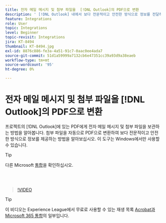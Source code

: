 ```yaml
---
title: 전자 메일 메시지 및 첨부 파일을  [!DNL Outlook]의 PDF으로 변환
description: ' [!DNL Outlook] 내에서 보다 전문적이고 안전한 방식으로 정보를 전달하는 방법을 알아봅니다.'
feature: Integrations
role: User
topic: Integrations
level: Beginner
topic-revisit: Integrations
jira: KT-8494
thumbnail: KT-8494.jpg
exl-id: 8876c886-fe3a-4a51-91c7-0aac0ee4ada7
source-git-commit: 51d1a59999a7132cb6e47351cc39a93d9a38eaeb
workflow-type: tm+mt
source-wordcount: '95'
ht-degree: 0%

---
```


# 전자 메일 메시지 및 첨부 파일을 [!DNL Outlook]의 PDF으로 변환

프로젝트의 [!DNL Outlook]에 있는 PDF에게 전자 메일 메시지 및 첨부 파일을 보관하는 방법을 알아봅니다. 첨부 파일을 자동으로 PDF으로 변환하여 보다 전문적이고 안전한 방식으로 정보를 제공하는 방법을 알아보십시오. 이 도구는 Windows에서만 사용할 수 있습니다.

>[!TIP]
>
>다른 Microsoft [통합](../integrate/integrate-overview.md#microsoft)을 확인하십시오.

<br> 

>[!VIDEO](https://video.tv.adobe.com/v/336859?quality=12&learn=on&hidetitle=true)

>[!TIP]
>
>이 비디오는 Experience League에서 무료로 사용할 수 있는 재생 목록 [Acrobat과 Microsoft 365 통합](https://experienceleague.adobe.com/ko/playlists/acrobat-integrate-microsoft-365)의 일부입니다.
